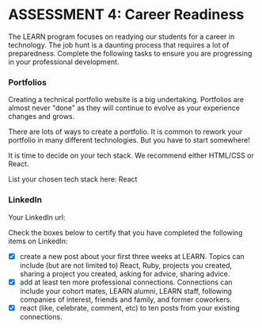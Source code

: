 # ASSESSMENT 4: Career Readiness

The LEARN program focuses on readying our students for a career in technology. The job hunt is a daunting process that requires a lot of preparedness. Complete the following tasks to ensure you are progressing in your professional development.

### Portfolios

Creating a technical portfolio website is a big undertaking. Portfolios are almost never "done" as they will continue to evolve as your experience changes and grows.

There are lots of ways to create a portfolio. It is common to rework your portfolio in many different technologies. But you have to start somewhere!

It is time to decide on your tech stack. We recommend either HTML/CSS or React.

List your chosen tech stack here: React

### LinkedIn

Your LinkedIn url:

Check the boxes below to certify that you have completed the following items on LinkedIn:

- [X] create a new post about your first three weeks at LEARN. Topics can include (but are not limited to) React, Ruby, projects you created, sharing a project you created, asking for advice, sharing advice.
- [X] add at least ten more professional connections. Connections can include your cohort mates, LEARN alumni, LEARN staff, following companies of interest, friends and family, and former coworkers.
- [X] react (like, celebrate, comment, etc) to ten posts from your existing connections.
